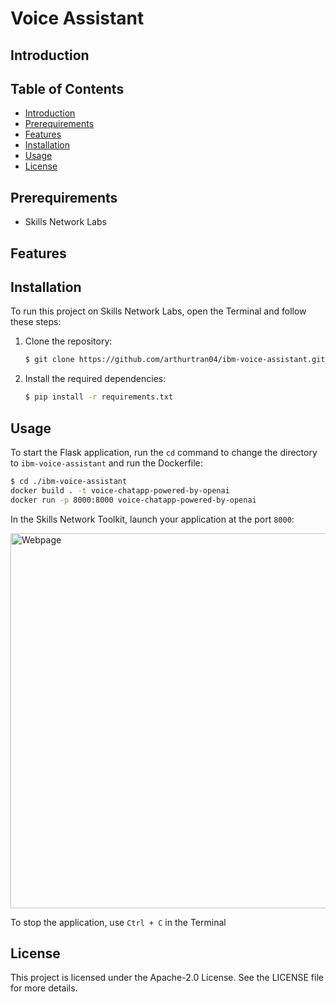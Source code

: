 # Voice Assistant

## Introduction



## Table of Contents

- [Introduction](#introduction)
- [Prerequirements](#prerequirements)
- [Features](#features)
- [Installation](#installation)
- [Usage](#usage)
- [License](#license)

## Prerequirements

- Skills Network Labs

## Features



## Installation

To run this project on Skills Network Labs, open the Terminal and follow these steps:

1. Clone the repository:

    ```sh
    $ git clone https://github.com/arthurtran04/ibm-voice-assistant.git
    ```

2. Install the required dependencies:

    ```sh
    $ pip install -r requirements.txt
    ```

## Usage

To start the Flask application, run the `cd` command to change the directory to `ibm-voice-assistant` and run the Dockerfile:

   ```sh
   $ cd ./ibm-voice-assistant
   docker build . -t voice-chatapp-powered-by-openai
   docker run -p 8000:8000 voice-chatapp-powered-by-openai
   ```
In the Skills Network Toolkit, launch your application at the port `8000`:

<img width="600rem" alt="Webpage" src="" />

To stop the application, use `Ctrl + C` in the Terminal

## License

This project is licensed under the Apache-2.0 License. See the LICENSE file for more details.
